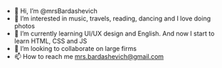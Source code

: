 - 👋 Hi, I’m @mrsBardashevich
- 👀 I’m interested in music, travels, reading, dancing and I love doing photos
- 🌱 I’m currently learning UI/UX design and English. And now I start to learn HTML, CSS and JS
- 💞️ I’m looking to collaborate on large firms
- 📫 How to reach me mrs.bardashevich@gmail.com

<!---
mrsBardashevich/mrsBardashevich is a ✨ special ✨ repository because its `README.md` (this file) appears on your GitHub profile.
You can click the Preview link to take a look at your changes.
--->
